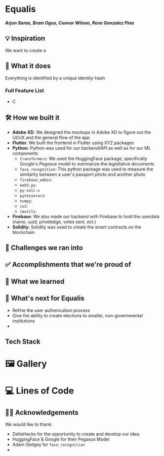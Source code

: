 # Equalis
***Arjun Sarao, Bram Ogus, Connor Wilson, Rene Gonzalez Pina***

## 💡 Inspiration
We want to create a 

## 📱 What it does
Everything is identified by a unique identity-hash
### Full Feature List
* C
## 🛠 How we built it
 - **Adobe XD**: We designed the mockups in Adobe XD to figure out the UI/UX and the general flow of the app
 - **Flutter**: We built the frontend in Flutter using XYZ packages
 - **Python**: Python was used for our backend/API as well as for our ML components
     - `transformers`: We used the HuggingFace package, specifically Google's *Pegasus* model to summarize the legistlative documents
     - `face_recognition`: This python package was used to measure the similarity between a user's passport photo and another photo
     - `firebase_admin`:
     - `web3.py`:
     - `py-solc-x`
     - `pytesseract`:
     - `numpy`:
     - `cv2`:
     - `imutils`:
 - **Firebase**: We also made our backend with Firebase to hold the userdata (name, uuid, priveledge, votes sent, ect.)
 - **Solidity**: Solidity was used to create the smart contracts on the blockchain

## 🛑 Challenges we ran into


## ✅ Accomplishments that we're proud of


## 📖 What we learned


## 🤔 What's next for Equalis
 - Refine the user authenication process
 - Give the ability to create elections to smaller, non-governmental institutions
 - 

## Tech Stack


# 🖼 Gallery

# 💻 Lines of Code

## 🙇‍♂️ Acknowledgements
We would like to thank:
 - DeltaHacks for the opportunity to create and develop our idea.
 - HuggingFace & Google for their Pegasus Model
 - Adam Geitgey for `face_recognition`
 - 
